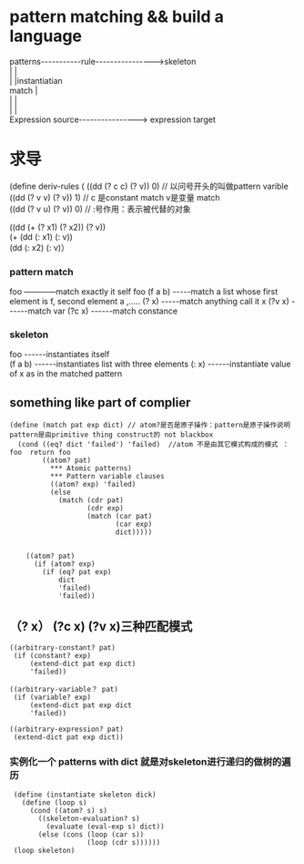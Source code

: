 # pattern matching && build a language

patterns-----------rule---------------->skeleton  
|                                         |  
|                                         |instantiatian  
match                                     |  
|                                         |  
|                                         |  
Expression source--------------—-> expression target  

# 求导 
(define deriv-rules
 (
  ((dd (? c c) (? v))                   0)  // 以问号开头的叫做pattern varible  
  ((dd (? v v) (? v))                   1)  // c 是constant match v是变量 match  
  ((dd (? v u) (? v))                   0)  // :号作用：表示被代替的对象
  
  ((dd (+ (? x1) (? x2)) (? v))  
    (+ (dd (: x1) (: v))    
       (dd (: x2) (: v)） 
       
       
### pattern match
foo             ————match exactly it self foo
(f a b)        -----match a list whose first element is f, second element a ,.....
(? x)          -----match anything call it x
(?v x)        ------match  var
(?c x)        ------match constance

### skeleton
foo           ------instantiates itself  
(f a b)       ------instantiates list with three elements 
(: x)         ------instantiate value of x as in the matched pattern  


## something like part of complier

```
(define (match pat exp dict) // atom?是否是原子操作：pattern是原子操作说明 pattern是由primitive thing construct的 not blackbox
  (cond ((eq? dict 'failed') 'failed)  //atom 不是由其它模式构成的模式 ： foo  return foo
        ((atom? pat)
          *** Atomic patterns)
          *** Pattern variable clauses
          ((atom? exp) 'failed)
          (else
            (match (cdr pat)
                   (cdr exp)
                   (match (car pat)
                          (car exp)
                          dict)))))
                          
                          
    ((atom? pat) 
      (if (atom? exp)
        (if (eq? pat exp)
            dict
            'failed)
            'failed))
 ``` 
 
 ## （? x） (?c x) (?v x)三种匹配模式
 
 ```
 ((arbitrary-constant? pat)
  (if (constant? exp)
      (extend-dict pat exp dict)
      'failed))

((arbitrary-variable？ pat)
  (if (variable? exp)
      (extend-dict pat exp dict
      'failed))

((arbitrary-expression? pat)
  (extend-dict pat exp dict))
 ```
 ### 实例化一个 patterns with dict 就是对skeleton进行递归的做树的遍历
 ```
  (define (instantiate skeleton dick)
    (define (loop s)
      (cond ((atom? s) s)
        ((skeleton-evaluation? s)
          (evaluate (eval-exp s) dict))
        (else (cons (loop (car s))
                    (loop (cdr s))))))
  (loop skeleton)
 ```

###
 
 
 
 
